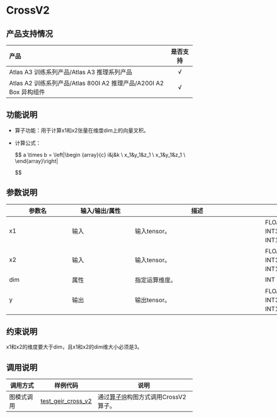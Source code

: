 # CrossV2

## 产品支持情况

|产品             |  是否支持  |
|:-------------------------|:----------:|
|  Atlas A3 训练系列产品/Atlas A3 推理系列产品   |     √    |
|  Atlas A2 训练系列产品/Atlas 800I A2 推理产品/A200I A2 Box 异构组件     |     √    |

## 功能说明

- 算子功能：用于计算x1和x2张量在维度dim上的向量叉积。
- 计算公式：

  $$
  a \times b = \left|\begin {array}{c}
  i&j&k \\
  x_1&y_1&z_1 \\
  x_1&y_1&z_1 \\
  \end{array}\right|

  $$

## 参数说明

<table style="undefined;table-layout: fixed; width: 1005px"><colgroup>
  <col style="width: 170px">
  <col style="width: 170px">
  <col style="width: 352px">
  <col style="width: 213px">
  <col style="width: 100px">
  </colgroup>
  <thead>
    <tr>
      <th>参数名</th>
      <th>输入/输出/属性</th>
      <th>描述</th>
      <th>数据类型</th>
      <th>数据格式</th>
    </tr></thead>
  <tbody>
    <tr>
      <td>x1</td>
      <td>输入</td>
      <td>输入tensor。</td>
      <td>FLOAT16、FLOAT32、INT32、INT8、UINT8、INT16、BFLOAT16</td>
      <td>ND</td>
    </tr>
    <tr>
      <td>x2</td>
      <td>输入</td>
      <td>输入tensor。</td>
      <td>FLOAT16、FLOAT32、INT32、INT8、UINT8、INT16、BFLOAT16</td>
      <td>ND</td>
    </tr>
    <tr>
      <td>dim</td>
      <td>属性</td>
      <td>指定运算维度。</td>
      <td>INT</td>
      <td>ND</td>
    </tr>
    <tr>
      <td>y</td>
      <td>输出</td>
      <td>输出tensor。</td>
      <td>FLOAT16、FLOAT32、INT32、INT8、UINT8、INT16、BFLOAT16</td>
      <td>ND</td>
    </tr>
  </tbody></table>

## 约束说明

x1和x2的维度要大于dim，且x1和x2的dim维大小必须是3。

## 调用说明

| 调用方式   | 样例代码           | 说明                                         |
| ---------------- | --------------------------- | --------------------------------------------------- |
| 图模式调用 | [test_geir_cross_v2](./examples/test_geir_cross_v2.cpp)   | 通过[算子IR](./op_graph/cross_v2_proto.h)构图方式调用CrossV2算子。 |